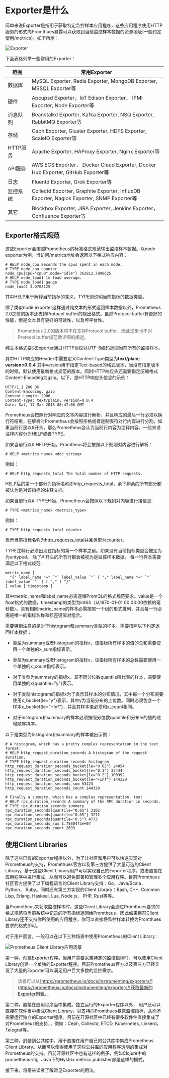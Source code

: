 # Exporter是什么

简单来说Exporter是指用于获取特定监控样本应用程序，这些应用程序使用HTTP服务的形式向Promthues暴露可以获取到当前监控样本数据的资源地址(一般约定使用/metrics)。如下所示：

![Exporter](http://p2n2em8ut.bkt.clouddn.com/prometheus-exporter.png)

下面表格列举一些常用的Exporter：

| 范围       |  常用Exporter |
|------     |-------------|
|   数据库   | MySQL Exporter, Redis Exporter, MongoDB Exporter, MSSQL Exporter等|
|   硬件    | Apcupsd Exporter，IoT Edison Exporter， IPMI Exporter, Node Exporter等   |
|   消息队列| Beanstalkd Exporter, Kafka Exporter, NSQ Exporter, RabbitMQ Exporter等 |
|   存储| Ceph Exporter, Gluster Exporter, HDFS Exporter, ScaleIO Exporter等|
|   HTTP服务 | Apache Exporter, HAProxy Exporter, Nginx Exporter等|
|   API服务| AWS ECS Exporter， Docker Cloud Exporter, Docker Hub Exporter, GitHub Exporter等 |
|   日志   | Fluentd Exporter, Grok Exporter等 |
|   监控系统 | Collectd Exporter, Graphite Exporter, InfluxDB Exporter, Nagios Exporter, SNMP Exporter等   |
|   其它| Blockbox Exporter, JIRA Exporter, Jenkins Exporter， Confluence Exporter等|

## Exporter格式规范

这些Exporter会按照Prometheus的标准格式规范输出监控样本数据。以node exporter为例，当访问/metrics地址会返回以下格式响应内容：

```
# HELP node_cpu Seconds the cpus spent in each mode.
# TYPE node_cpu counter
node_cpu{cpu="cpu0",mode="idle"} 362812.7890625
# HELP node_load1 1m load average.
# TYPE node_load1 gauge
node_load1 3.0703125
```

其中HELP用于解释当前指标的含义，TYPE则说明当前指标的数据类型。

除了类似node exporter这样通过纯文本的形式返回样本数据以外，Prometheus 2.0之前的版本还支持Protocol buffer的输出格式。虽然Protocol buffer有更好的性能，但是文本具有更好的可读性，以及垮平台性。

> Prometheus 2.0的版本将不在支持Protocol buffer，因此这里也不对Protocol buffer规范做详细的阐述。

纯文本格式要求Exporter通过HTTP协议以UTF-8编码返回当前所有的监控样本。

其中HTTP响应的Header中需要定义Content-Type类型为**text/plain; version=0.0.4** 其中version用于指定Text-based的格式版本，当没有指定版本的时候，默认使用最新格式规范的版本。同时HTTP响应头还需要指定压缩格式Content-Encoding为gzip。以下，是HTTP响应头信息的示例：

```
HTTP/1.1 200 OK
Content-Encoding: gzip
Content-Length: 2906
Content-Type: text/plain; version=0.0.4
Date: Sat, 17 Mar 2018 08:47:06 GMT
```

Prometheus会按照行对响应的文本内容进行解析，并且响应的最后一行必须以换行符结束，在解析时Prometheus会按照空格或者是制表符对行内容进行分割。如果当前行是以#开头，那么Prometheus会认为当前行内容为注释内容。一般来说注释内容分为HELP或者TYPE。

如果当前行以# HELP开始，Promtheus将会按照以下规则对内容进行解析：

```
# HELP <metrics_name> <doc_string>
```

例如：

```
# HELP http_requests_total The total number of HTTP requests.
```

HELP后的第一个部分为指标名称即http_requests_total，余下剩余的所有部分都被认为是对该指标的注释文档。

如果当前行以# TYPE开始，Prometheus会按照以下规则对内容进行接信息:

```
# TYPE <metrics_name> <metrics_type>
```

例如：

```
# TYPE http_requests_total counter
```

表示当前指标名称为http_requests_total并且类型为counter。

TYPE注释行必须出现在指标的第一个样本之前。如果没有当前指标类型会被定为为untyped。 除了# 开头的所有行都会被视为是监控样本数据。 每一行样本需要满足以下格式规范:

```
metric_name [
  "{" label_name "=" `"` label_value `"` { "," label_name "=" `"` label_value `"` } [ "," ] "}"
] value [ timestamp ]
```

其中metric_name和label_name必需遵循PromQL的格式规范要求。value是一个float格式的数据，timestamp的类型为int64（从1970-01-01 00:00:00依赖的毫秒数）。具有相同metric_name的样本必需按照一个组的形式排列，并且每一行必需是唯一的指标名称和标签键值对组合。

需要特别注意的是对于histogram和summary类型的样本。需要按照以下约定返回样本数据：

* 类型为summary或者histogram的指标x，该指标所有样本的值的总和需要使用一个单独的x_sum指标表示。
* 类型为summary或者histogram的指标x，该指标所有样本的总数需要使用一个单独的x_count指标表示。

* 对于类型为summary的指标x，其不同分位数quantile所代表的样本，需要使用单独的x{quantile="y"}表示。
* 对于类型histogram的指标x为了表示其样本的分布情况，其中每一个分布需要使用x_bucket{le="y"}表示，其中y为当前分布的上位数。同时必须包含一个样本x_bucket{le="+Inf"}，并且其样本值必须和x_count相同。
* 对于histogram和summary的样本必须按照分位数quantile和分布le的值的递增顺序排序。

以下是类型为histogram和summary的样本输出示例：

```
# A histogram, which has a pretty complex representation in the text format:
# HELP http_request_duration_seconds A histogram of the request duration.
# TYPE http_request_duration_seconds histogram
http_request_duration_seconds_bucket{le="0.05"} 24054
http_request_duration_seconds_bucket{le="0.1"} 33444
http_request_duration_seconds_bucket{le="0.2"} 100392
http_request_duration_seconds_bucket{le="+Inf"} 144320
http_request_duration_seconds_sum 53423
http_request_duration_seconds_count 144320

# Finally a summary, which has a complex representation, too:
# HELP rpc_duration_seconds A summary of the RPC duration in seconds.
# TYPE rpc_duration_seconds summary
rpc_duration_seconds{quantile="0.01"} 3102
rpc_duration_seconds{quantile="0.05"} 3272
rpc_duration_seconds{quantile="0.5"} 4773
rpc_duration_seconds_sum 1.7560473e+07
rpc_duration_seconds_count 2693
```

## 使用Client Libraries

除了这些已有的Exporter程序以外，为了让社区和用户可以快速实现对Prometheus的支持，Promethues官方以及第三方提供了大量可选的Client Library。基于这些Client Library用户可以实现自己的Exporter程序，或者直接在应用程序中进行集成，从而可以避免部署和管理多个应用程序。目前Promthues社区官方提供了以下编程语言的Client Library支持：Go，Java/Scala，Python， Ruby。同时还有第三方实现的Client Library：Bash, C++, Common Lisp, Erlang, Haskeel, Lua, Node.js， PHP, Rust等等。

当Prometheus来获取监控样本时，这些Client Library会通过Promthues要求的格式规范将当前系统中记录的所有指标返回给Promtheus。因此如果目前Client Library还不支持你所使用的应用程序，你可以直接将监控样本转换为Promthues要求的格式即可。

对于用户而言，一般可以在以下三种场景中使用Prometheus的Client Library：

![Prometheus Client Library应用场景](http://p2n2em8ut.bkt.clouddn.com/client-library-usage.png)

第一种，创建Exporter程序。当用户需要采集特定的监控指标时，可以使用Client Library创建一个单独的Exporter程序。目前Prometheus官方以及第三方已经实现了大量的Exporter可以满足用户巨大多数的监控需求。

> 读者可以从[https://prometheus.io/docs/instrumenting/exporters/](https://prometheus.io/docs/instrumenting/exporters/)获取最新的Exporter列表。

第二种，直接在应用程序当中集成。独立运行的Exporter程序以外， 用户还可以直接在软件当中集成Client Library，以支持向Promthues暴露监控指标，从而不需要运行独立的Exporter程序。目前在开源社区中已经有很多软件件直接集成了对Prometheus的支持，，例如：Ceph, Collectd, ETCD, Kubernetes, Linkerd，Telegraf等。

第三种，封装到公共库中。用于直接在用户自己的公共库中集成Prometheus Client Library。从而可以使得使用了这些公共库的应用程序透明的集成对Prometheus的支持。目前开源社区中也有这样的例子，例如Clojure中的prometheus-clj，Java下的Hystrix metrics publisher都是这样的模式。

接下来，将带来读者了解常见Exporter的用法。